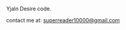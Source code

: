 Yjaln
  Desire code. 

contact me at:
  superreader10000@gmail.com
  

<!---
Yjaln/Yjaln is a ✨ special ✨ repository because its `README.md` (this file) appears on your GitHub profile.
You can click the Preview link to take a look at your changes.
--->
